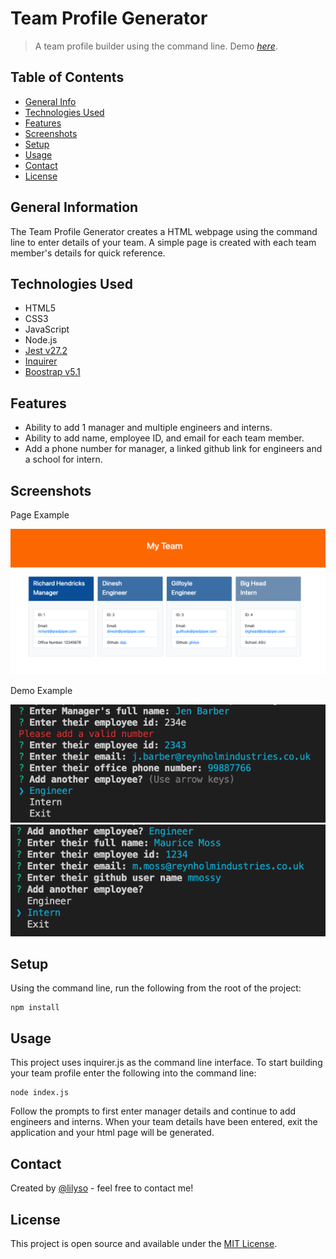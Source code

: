 # Team Profile Generator

> A team profile builder using the command line.
> Demo [_here_](https://www.example.com).

## Table of Contents

- [General Info](#general-information)
- [Technologies Used](#technologies-used)
- [Features](#features)
- [Screenshots](#screenshots)
- [Setup](#setup)
- [Usage](#usage)
- [Contact](#contact)
- [License](#license)

## General Information

The Team Profile Generator creates a HTML webpage using the command line to enter details of your team. A simple page is created with each team member's details for quick reference.

## Technologies Used

- HTML5
- CSS3
- JavaScript
- Node.js
- [Jest v27.2](https://jestjs.io/)
- [Inquirer](https://www.npmjs.com/package/inquirer)
- [Boostrap v5.1](https://getbootstrap.com/docs/5.1/getting-started/introduction/)

## Features

- Ability to add 1 manager and multiple engineers and interns.
- Ability to add name, employee ID, and email for each team member.
- Add a phone number for manager, a linked github link for engineers and a school for intern.

## Screenshots

Page Example

![HTML example](dist/images/Team-Profile-Generator-Screenshot.png)

Demo Example

![Demo Example](dist/images/demo-example.png)
![Engineer example](dist/images/engineer-example.png)

## Setup

Using the command line, run the following from the root of the project:

```
npm install
```

## Usage

This project uses inquirer.js as the command line interface. To start building your team profile enter the following into the command line:

```
node index.js
```

Follow the prompts to first enter manager details and continue to add engineers and interns. When your team details have been entered, exit the application and your html page will be generated.

## Contact

Created by [@lilyso](https://github.com/lilyso/) - feel free to contact me!

## License

This project is open source and available under the [MIT License](https://opensource.org/licenses/MIT).
